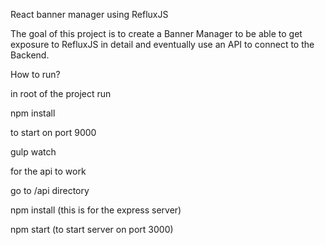 React banner manager using RefluxJS

The goal of this project is to create a Banner Manager to be able to get exposure to RefluxJS in detail and eventually use an API to connect to the Backend.

How to run?

in root of the project run

npm install

to start on port 9000

gulp watch

for the api to work

go to /api directory

npm install (this is for the express server)

npm start (to start server on port 3000)